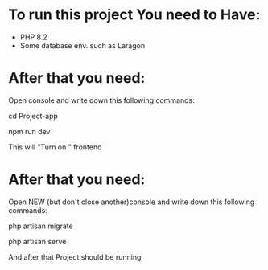 <h1>To run this project You need to Have:</h1>
<ul>
  <li>PHP 8.2</li>
  <li>Some database env. such as Laragon</li>
</ul>

<h1>After that you need:</h1>
<p>Open console and write down this following commands:</p>
<p>cd Project-app</p>
<p>npm run dev</p>
<p>This will "Turn on " frontend</p>

<h1>After that you need:</h1>
<p>Open NEW (but don't close another)console and write down this following commands:</p>
<p>php artisan migrate</p>
<p>php artisan serve</p>

<p>And after that Project should be running</p>
